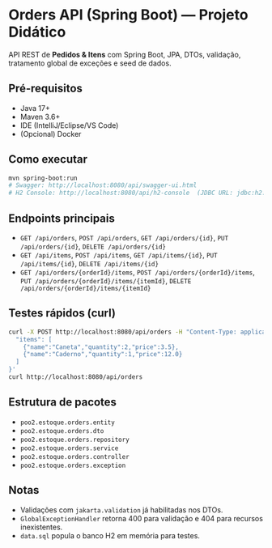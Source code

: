 # Orders API (Spring Boot) — Projeto Didático

API REST de **Pedidos & Itens** com Spring Boot, JPA, DTOs, validação, tratamento global de exceções e seed de dados.

## Pré-requisitos
- Java 17+
- Maven 3.6+
- IDE (IntelliJ/Eclipse/VS Code)
- (Opcional) Docker

## Como executar
```bash
mvn spring-boot:run
# Swagger: http://localhost:8080/api/swagger-ui.html
# H2 Console: http://localhost:8080/api/h2-console  (JDBC URL: jdbc:h2:mem:ordersdb)
```

## Endpoints principais
- `GET /api/orders`, `POST /api/orders`, `GET /api/orders/{id}`, `PUT /api/orders/{id}`, `DELETE /api/orders/{id}`
- `GET /api/items`, `POST /api/items`, `GET /api/items/{id}`, `PUT /api/items/{id}`, `DELETE /api/items/{id}`
- `GET /api/orders/{orderId}/items`, `POST /api/orders/{orderId}/items`,
  `PUT /api/orders/{orderId}/items/{itemId}`, `DELETE /api/orders/{orderId}/items/{itemId}`

## Testes rápidos (curl)
```bash
curl -X POST http://localhost:8080/api/orders -H "Content-Type: application/json" -d '{
  "items": [
    {"name":"Caneta","quantity":2,"price":3.5},
    {"name":"Caderno","quantity":1,"price":12.0}
  ]
}'
curl http://localhost:8080/api/orders
```

## Estrutura de pacotes
- `poo2.estoque.orders.entity`
- `poo2.estoque.orders.dto`
- `poo2.estoque.orders.repository`
- `poo2.estoque.orders.service`
- `poo2.estoque.orders.controller`
- `poo2.estoque.orders.exception`

## Notas
- Validações com `jakarta.validation` já habilitadas nos DTOs.
- `GlobalExceptionHandler` retorna 400 para validação e 404 para recursos inexistentes.
- `data.sql` popula o banco H2 em memória para testes.
